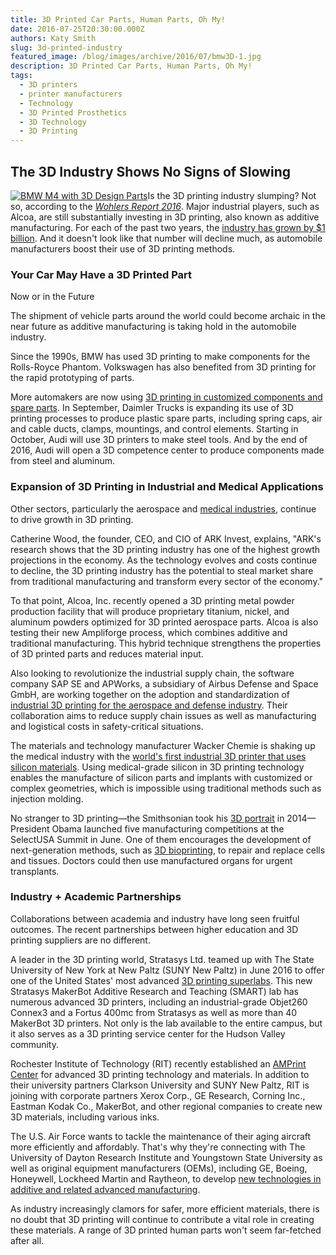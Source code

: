 ```yaml
---
title: 3D Printed Car Parts, Human Parts, Oh My!
date: 2016-07-25T20:30:00.000Z
authors: Katy Smith
slug: 3d-printed-industry
featured_image: /blog/images/archive/2016/07/bmw3D-1.jpg
description: 3D Printed Car Parts, Human Parts, Oh My!
tags:
  - 3D printers
  - printer manufacturers
  - Technology
  - 3D Printed Prosthetics
  - 3D Technology
  - 3D Printing
---
```

## The 3D Industry Shows No Signs of Slowing

[![BMW M4 with 3D Design Parts](/blog/images/bmw3D.jpg "MM-Performance BMW M4 with 3D Design Parts")](http://www.motorward.com/2014/12/mm-performance-bmw-m4-with-3d-design-parts/)Is the 3D printing industry slumping? Not so, according to the *[Wohlers Report 2016](http://wohlersassociates.com/2016report.htm)*. Major industrial players, such as Alcoa, are still substantially investing in 3D printing, also known as additive manufacturing. For each of the past two years, the [industry has grown by $1 billion](http://www.forbes.com/sites/tjmccue/2016/04/25/wohlers-report-2016-3d-printer-industry-surpassed-5-1-billion/). And it doesn't look like that number will decline much, as automobile manufacturers boost their use of 3D printing methods.

### Your Car May Have a 3D Printed Part

Now or in the Future

The shipment of vehicle parts around the world could become archaic in the near future as additive manufacturing is taking hold in the automobile industry.

Since the 1990s, BMW has used 3D printing to make components for the Rolls-Royce Phantom. Volkswagen has also benefited from 3D printing for the rapid prototyping of parts.

More automakers are now using [3D printing in customized components and spare parts](http://www.businessinsider.com/r-daimler-trucks-to-use-3d-printing-in-spare-parts-production-2016-7). In September, Daimler Trucks is expanding its use of 3D printing processes to produce plastic spare parts, including spring caps, air and cable ducts, clamps, mountings, and control elements. Starting in October, Audi will use 3D printers to make steel tools. And by the end of 2016, Audi will open a 3D competence center to produce components made from steel and aluminum.

### Expansion of 3D Printing in Industrial and Medical Applications

Other sectors, particularly the aerospace and [medical industries](http://blog.comboink.local/3d-printed-prosthetics-exceptional-affordable/), continue to drive growth in 3D printing.

Catherine Wood, the founder, CEO, and CIO of ARK Invest, explains, "ARK's research shows that the 3D printing industry has one of the highest growth projections in the economy. As the technology evolves and costs continue to decline, the 3D printing industry has the potential to steal market share from traditional manufacturing and transform every sector of the economy."

To that point, Alcoa, Inc. recently opened a 3D printing metal powder production facility that will produce proprietary titanium, nickel, and aluminum powders optimized for 3D printed aerospace parts. Alcoa is also testing their new Ampliforge process, which combines additive and traditional manufacturing. This hybrid technique strengthens the properties of 3D printed parts and reduces material input.

Also looking to revolutionize the industrial supply chain, the software company SAP SE and APWorks, a subsidiary of Airbus Defense and Space GmbH, are working together on the adoption and standardization of [industrial 3D printing for the aerospace and defense industry](https://www.zacks.com/stock/news/223307/sapapworks-team-up-to-accelerate-industrial-3d-printing). Their collaboration aims to reduce supply chain issues as well as manufacturing and logistical costs in safety-critical situations.

The materials and technology manufacturer Wacker Chemie is shaking up the medical industry with the [world's first industrial 3D printer that uses silicon materials](https://3dprint.com/141718/wacker-3d-printer-silicones/). Using medical-grade silicon in 3D printing technology enables the manufacture of silicon parts and implants with customized or complex geometries, which is impossible using traditional methods such as injection molding.

No stranger to 3D printing—the Smithsonian took his [3D portrait](https://3dprint.com/6595/obama-3d-printed/) in 2014—President Obama launched five manufacturing competitions at the SelectUSA Summit in June. One of them encourages the development of next-generation methods, such as [3D bioprinting](https://www.dodmantech.com/Institutes/ATB-MII), to repair and replace cells and tissues. Doctors could then use manufactured organs for urgent transplants.

### Industry + Academic Partnerships

Collaborations between academia and industry have long seen fruitful outcomes. The recent partnerships between higher education and 3D printing suppliers are no different.

A leader in the 3D printing world, Stratasys Ltd. teamed up with The State University of New York at New Paltz (SUNY New Paltz) in June 2016 to offer one of the United States' most advanced [3D printing superlabs](http://www.businesswire.com/news/home/20160623006011/en/SUNY-Paltz-Opens-3D-Printing-Superlab-Supporting). This new Stratasys MakerBot Additive Research and Teaching (SMART) lab has numerous advanced 3D printers, including an industrial-grade Objet260 Connex3 and a Fortus 400mc from Stratasys as well as more than 40 MakerBot 3D printers. Not only is the lab available to the entire campus, but it also serves as a 3D printing service center for the Hudson Valley community.

Rochester Institute of Technology (RIT) recently established an [AMPrint Center](http://www.democratandchronicle.com/story/money/2016/06/30/3-d-printing-comes-center-stage-rit/86231936/) for advanced 3D printing technology and materials. In addition to their university partners Clarkson University and SUNY New Paltz, RIT is joining with corporate partners Xerox Corp., GE Research, Corning Inc., Eastman Kodak Co., MakerBot, and other regional companies to create new 3D materials, including various inks.

The U.S. Air Force wants to tackle the maintenance of their aging aircraft more efficiently and affordably. That's why they're connecting with The University of Dayton Research Institute and Youngstown State University as well as original equipment manufacturers (OEMs), including GE, Boeing, Honeywell, Lockheed Martin and Raytheon, to develop [new technologies in additive and related advanced manufacturing](https://www.udayton.edu/news/articles/2016/07/america%5Fmakes%5Faward.php).

As industry increasingly clamors for safer, more efficient materials, there is no doubt that 3D printing will continue to contribute a vital role in creating these materials. A range of 3D printed human parts won't seem far-fetched after all.
